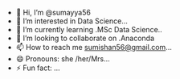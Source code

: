 - 👋 Hi, I’m @sumayya56
- 👀 I’m interested in Data Science...
- 🌱 I’m currently learning .MSc Data Science..
- 💞️ I’m looking to collaborate on .Anaconda
- 📫 How to reach me sumishan56@gmail.com...
- 😄 Pronouns: she /her/Mrs...
- ⚡ Fun fact: ...

<!---
sumayya56/sumayya56 is a ✨ special ✨ repository because its `README.md` (this file) appears on your GitHub profile.
You can click the Preview link to take a look at your changes.
--->
